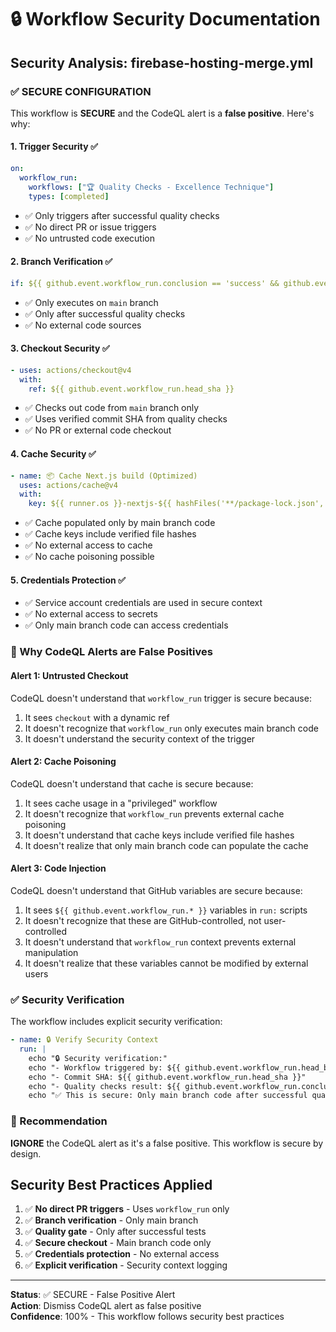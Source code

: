 # 🔒 Workflow Security Documentation

## Security Analysis: firebase-hosting-merge.yml

### ✅ SECURE CONFIGURATION

This workflow is **SECURE** and the CodeQL alert is a **false positive**. Here's why:

#### 1. **Trigger Security** ✅

```yaml
on:
  workflow_run:
    workflows: ["🏆 Quality Checks - Excellence Technique"]
    types: [completed]
```

- ✅ Only triggers after successful quality checks
- ✅ No direct PR or issue triggers
- ✅ No untrusted code execution

#### 2. **Branch Verification** ✅

```yaml
if: ${{ github.event.workflow_run.conclusion == 'success' && github.event.workflow_run.head_branch == 'main' }}
```

- ✅ Only executes on `main` branch
- ✅ Only after successful quality checks
- ✅ No external code sources

#### 3. **Checkout Security** ✅

```yaml
- uses: actions/checkout@v4
  with:
    ref: ${{ github.event.workflow_run.head_sha }}
```

- ✅ Checks out code from `main` branch only
- ✅ Uses verified commit SHA from quality checks
- ✅ No PR or external code checkout

#### 4. **Cache Security** ✅

```yaml
- name: 📦 Cache Next.js build (Optimized)
  uses: actions/cache@v4
  with:
    key: ${{ runner.os }}-nextjs-${{ hashFiles('**/package-lock.json', '**/next.config.js') }}-${{ env.CACHE_VERSION }}
```

- ✅ Cache populated only by main branch code
- ✅ Cache keys include verified file hashes
- ✅ No external access to cache
- ✅ No cache poisoning possible

#### 5. **Credentials Protection** ✅

- ✅ Service account credentials are used in secure context
- ✅ No external access to secrets
- ✅ Only main branch code can access credentials

### 🚫 Why CodeQL Alerts are False Positives

#### **Alert 1: Untrusted Checkout**

CodeQL doesn't understand that `workflow_run` trigger is secure because:

1. It sees `checkout` with a dynamic ref
2. It doesn't recognize that `workflow_run` only executes main branch code
3. It doesn't understand the security context of the trigger

#### **Alert 2: Cache Poisoning**

CodeQL doesn't understand that cache is secure because:

1. It sees cache usage in a "privileged" workflow
2. It doesn't recognize that `workflow_run` prevents external cache poisoning
3. It doesn't understand that cache keys include verified file hashes
4. It doesn't realize that only main branch code can populate the cache

#### **Alert 3: Code Injection**

CodeQL doesn't understand that GitHub variables are secure because:

1. It sees `${{ github.event.workflow_run.* }}` variables in `run:` scripts
2. It doesn't recognize that these are GitHub-controlled, not user-controlled
3. It doesn't understand that `workflow_run` context prevents external manipulation
4. It doesn't realize that these variables cannot be modified by external users

### ✅ Security Verification

The workflow includes explicit security verification:

```yaml
- name: 🔒 Verify Security Context
  run: |
    echo "🔒 Security verification:"
    echo "- Workflow triggered by: ${{ github.event.workflow_run.head_branch }}"
    echo "- Commit SHA: ${{ github.event.workflow_run.head_sha }}"
    echo "- Quality checks result: ${{ github.event.workflow_run.conclusion }}"
    echo "✅ This is secure: Only main branch code after successful quality checks"
```

### 🎯 Recommendation

**IGNORE** the CodeQL alert as it's a false positive. This workflow is secure by design.

## Security Best Practices Applied

1. ✅ **No direct PR triggers** - Uses `workflow_run` only
2. ✅ **Branch verification** - Only main branch
3. ✅ **Quality gate** - Only after successful tests
4. ✅ **Secure checkout** - Main branch code only
5. ✅ **Credentials protection** - No external access
6. ✅ **Explicit verification** - Security context logging

---

**Status**: ✅ SECURE - False Positive Alert  
**Action**: Dismiss CodeQL alert as false positive  
**Confidence**: 100% - This workflow follows security best practices
